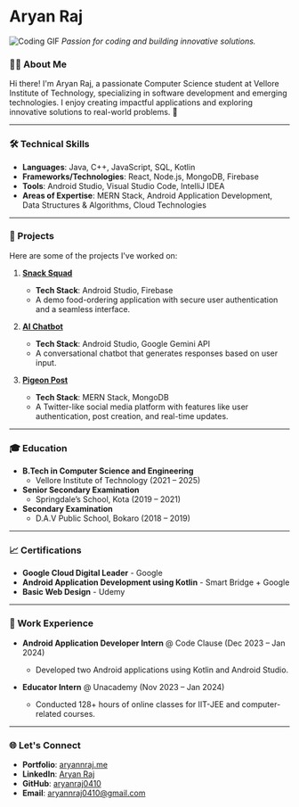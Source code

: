 # Aryan Raj

![Coding GIF](https://media.giphy.com/media/Y4ak9Ki2GZCbJxAnJD/giphy.gif)
*Passion for coding and building innovative solutions.*

### 👨‍💻 About Me
Hi there! I'm Aryan Raj, a passionate Computer Science student at Vellore Institute of Technology, specializing in software development and emerging technologies. I enjoy creating impactful applications and exploring innovative solutions to real-world problems. 🚀

---

### 🛠️ Technical Skills
- **Languages**: Java, C++, JavaScript, SQL, Kotlin
- **Frameworks/Technologies**: React, Node.js, MongoDB, Firebase
- **Tools**: Android Studio, Visual Studio Code, IntelliJ IDEA
- **Areas of Expertise**: MERN Stack, Android Application Development, Data Structures & Algorithms, Cloud Technologies

---

### 📂 Projects
Here are some of the projects I've worked on:

1. **[Snack Squad](https://github.com/sidharthghai4242/fooddeliveryandorderapplicationroject)**
   - **Tech Stack**: Android Studio, Firebase
   - A demo food-ordering application with secure user authentication and a seamless interface.

2. **[AI Chatbot](https://github.com/aryanraj0410/ChatBot)**
   - **Tech Stack**: Android Studio, Google Gemini API
   - A conversational chatbot that generates responses based on user input.

3. **[Pigeon Post](https://github.com/aryanraj0410/Pigeon-Post-Frontend)**
   - **Tech Stack**: MERN Stack, MongoDB
   - A Twitter-like social media platform with features like user authentication, post creation, and real-time updates.

---

### 🎓 Education
- **B.Tech in Computer Science and Engineering**
  - Vellore Institute of Technology (2021 – 2025)
- **Senior Secondary Examination**
  - Springdale’s School, Kota (2019 – 2021)
- **Secondary Examination**
  - D.A.V Public School, Bokaro (2018 – 2019)

---

### 📈 Certifications
- **Google Cloud Digital Leader** - Google
- **Android Application Development using Kotlin** - Smart Bridge + Google
- **Basic Web Design** - Udemy

---

### 💼 Work Experience
- **Android Application Developer Intern** @ Code Clause (Dec 2023 – Jan 2024)
  - Developed two Android applications using Kotlin and Android Studio.

- **Educator Intern** @ Unacademy (Nov 2023 – Jan 2024)
  - Conducted 128+ hours of online classes for IIT-JEE and computer-related courses.

---

### 🌐 Let's Connect
- **Portfolio**: [aryannraj.me](https://www.aryannraj.me/)
- **LinkedIn**: [Aryan Raj](https://www.linkedin.com/in/aryan-raj-79a7a9247/)
- **GitHub**: [aryanraj0410](https://github.com/aryanraj0410)
- **Email**: aryannraj0410@gmail.com
